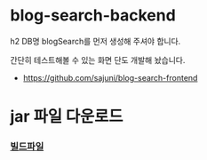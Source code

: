 # blog-search-backend

h2 DB명 blogSearch를 먼저 생성해 주셔야 합니다.

간단히 테스트해볼 수 있는 화면 단도 개발해 놨습니다.

- https://github.com/sajuni/blog-search-frontend

# jar 파일 다운로드

### [빌드파일](https://github.com/sajuni/blog-search-backend/raw/master/search-backend-0.0.1-SNAPSHOT.jar)
